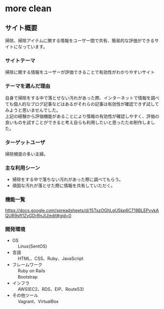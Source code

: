 # more clean
  
## サイト概要
 掃除、掃除アイテムに関する情報をユーザー間で共有、簡易的な評価ができるサイトになっています。
  
### サイトテーマ
 掃除に関する情報をユーザーが評価できることで有効性がわかりやすいサイト
  
### テーマを選んだ理由
 自身で掃除をする中で落とせない汚れがあった際、インターネットで情報を調べても個人的なブログ記事などはあるがそれらの記事は有効性が確認できず試してみようと思いませんでした。<br>
 上記の経験から評価機能があることにより情報の有効性が確認しやすく、評価の良いものを試すことができると考え自らも利用したいと思ったため制作しました。
  
### ターゲットユーザ
 掃除頻度の多い主婦。
  
### 主な利用シーン
- 掃除をする中で落ちない汚れがあった際に調べてもらう。
- 頑固な汚れが落とせた際に情報を共有していただく。
  
### 機能一覧
<https://docs.google.com/spreadsheets/d/15TszOGhLgU5kp6C718BLEPvykAQUR9sft1ZvGDrRnJU/edit#gid=0>

### 開発環境
- OS  
　 Linux(SentOS)  
- 言語  
　 HTML、CSS、Ruby、JavaScript  
- フレームワーク  
　 Ruby on Rails  
　 Bootstrap  
- インフラ  
　 AWS(EC2、RDS、EIP、Route53)  
- その他ツール  
　 Vagrant、VirtualBox
 
